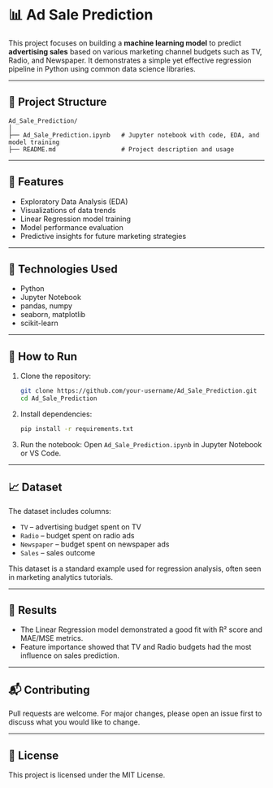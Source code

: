 
# 📊 Ad Sale Prediction

This project focuses on building a **machine learning model** to predict **advertising sales** based on various marketing channel budgets such as TV, Radio, and Newspaper. It demonstrates a simple yet effective regression pipeline in Python using common data science libraries.

---

## 📁 Project Structure

```
Ad_Sale_Prediction/
│
├── Ad_Sale_Prediction.ipynb   # Jupyter notebook with code, EDA, and model training
├── README.md                  # Project description and usage
```

---

## 🚀 Features

- Exploratory Data Analysis (EDA)
- Visualizations of data trends
- Linear Regression model training
- Model performance evaluation
- Predictive insights for future marketing strategies

---

## 🧰 Technologies Used

- Python
- Jupyter Notebook
- pandas, numpy
- seaborn, matplotlib
- scikit-learn

---

## 🧪 How to Run

1. Clone the repository:
   ```bash
   git clone https://github.com/your-username/Ad_Sale_Prediction.git
   cd Ad_Sale_Prediction
   ```

2. Install dependencies:
   ```bash
   pip install -r requirements.txt
   ```

3. Run the notebook:
   Open `Ad_Sale_Prediction.ipynb` in Jupyter Notebook or VS Code.

---

## 📈 Dataset

The dataset includes columns:
- `TV` – advertising budget spent on TV
- `Radio` – budget spent on radio ads
- `Newspaper` – budget spent on newspaper ads
- `Sales` – sales outcome

This dataset is a standard example used for regression analysis, often seen in marketing analytics tutorials.

---

## 📌 Results

- The Linear Regression model demonstrated a good fit with R² score and MAE/MSE metrics.
- Feature importance showed that TV and Radio budgets had the most influence on sales prediction.

---

## 📬 Contributing

Pull requests are welcome. For major changes, please open an issue first to discuss what you would like to change.

---

## 📄 License

This project is licensed under the MIT License.

